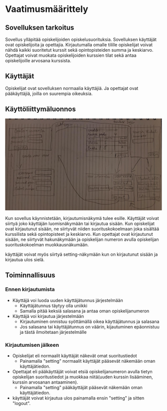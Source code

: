 # Vaatimusmäärittely

## Sovelluksen tarkoitus

Sovellus ylläpitää opiskelijoiden opiskelusuorituksia. Sovelluksen käyttäjät ovat opiskelijoita ja opettajia. 
Kirjautumalla omalle tilille opiskelijat voivat nähdä kaikki suoritetut kurssit sekä opintopisteiden summa ja keskiarvo. 
Opettajat voivat muokata opiskelijoiden kurssien tilat sekä antaa opiskelijoille arvosana kurssista.

## Käyttäjät

Opiskelijat ovat sovelluksen normaalia käyttäjiä. Ja opettajat ovat pääkäyttäjiä, joilla on suurempia oikeuksia. 

## Käyttöliittymäluonnos

![](https://github.com/ds20220914/ohjelmistotekniikka/blob/main/harjoitustyo/dokumentaatio/kuvat/Kuvakaappaus%20-%202023-03-23%2002-22-05.png)

Kun sovellus käynnistetään, kirjautumisnäkymä tulee esille. Käyttäjät voivat siirtyä joko käyttäjän luomisnäkymään 
tai kirjautua sisään. Kun opiskelijat ovat kirjautunut sisään, ne siirtyvät niiden suorituskokoelmaan joka sisältää
kurssilista sekä opintopisteet ja keskiarvo. Kun opettajat ovat kirjautunut sisään, ne siirtyvät hakunäkymään ja
opiskelijan numeron avulla opiskelijan suorituskokoelman muokkausnäkumään. 

käyttäjät voivat myös siirtyä setting-näkymään kun on kirjautunut sisään ja kirjautua ulos sielä. 
 
## Toiminnallisuus

### Ennen kirjautumista

- Käyttäjä voi luoda uuden käyttäjätunnus järjestelmään
  - Käyttäjätunnus täytyy olla uniikki
  - Samalla pitää keksiä salasana ja antaa oman opiskelijanumeron
- Käyttäjä voi kirjautua järjestelmään
  - Kirjautuminen onnistuu syöttämällä oikea käyttäjätunnus ja salasana 
  - Jos salasana tai käyttäjätunnus on väärin, kijautuminen epäonnistuu ja tästä ilmoitetaan järjestelmälle

### Kirjautumisen jälkeen

- Opiskelijat eli normaalit käyttäjät näkevät omat suoritustiedot
  - Painamalla "setting" normaalit käyttäjät pääsevät näkemään oman käyttäjätiedon. 
- Opettajat eli pääkäyttäjät voivat etsiä opiskelijanumeron avulla tietyn opiskelijan suoritustiedot ja muokkaa
  niitä(uuden kurssin lisääminen, kurssin arvosanan antaaminen). 
  - Painamalla "setting" pääkäyttäjät pääsevät näkemään oman käyttäjätiedon. 
- käyttäjät voivat kirjautua ulos painamalla ensin "setting" ja sitten "logout". 
